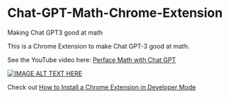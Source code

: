 # Chat-GPT-Math-Chrome-Extension
Making Chat GPT3 good at math


This is a Chrome Extension to make Chat GPT-3 good at math.

See the YouTube video here:  [Perface Math with Chat GPT](https://www.youtube.com/watch?v=1JJqYyNJEeI)

[![IMAGE ALT TEXT HERE](https://img.youtube.com/vi/1JJqYyNJEeI/0.jpg)](https://www.youtube.com/watch?v=1JJqYyNJEeI)

Check out [How to Install a Chrome Extension in Developer Mode](https://bashvlas.com/blog/install-chrome-extension-in-developer-mode/)

